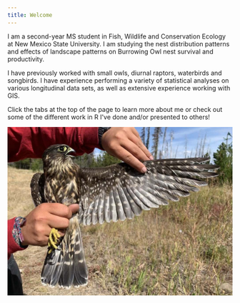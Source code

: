 ```yaml
---
title: Welcome
---
```


I am a second-year MS student in Fish, Wildlife and Conservation Ecology at New Mexico State University. I am studying the nest distribution patterns and effects of landscape patterns on Burrowing Owl nest survival and productivity.

I have previously worked with small owls, diurnal raptors, waterbirds and songbirds. I have experience performing a variety of statistical analyses on various longitudinal data sets, as well as extensive experience working with GIS. 

Click the tabs at the top of the page to learn more about me or check out some of the different work in R I've done and/or presented to others! 

![Merlin](photos/merl.jpg "Female Merlin--Chelan, WA--Fall 2019")
